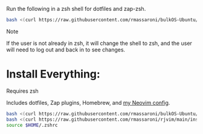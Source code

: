 Run the following in a zsh shell for dotfiles and zap-zsh. 

```bash
bash <(curl https://raw.githubusercontent.com/rmassaroni/bulkOS-Ubuntu/main/install.sh); source $HOME/.zshrc
```

> [!NOTE]
> If the user is not already in zsh, it will change the shell to zsh, and the user will need to log out and back in to see changes.


# Install Everything:
Requires zsh

Includes dotfiles, Zap plugins, Homebrew, and [my Neovim config](https://github.com/rmassaroni/rjvim).
```bash
bash <(curl https://raw.githubusercontent.com/rmassaroni/bulkOS-Ubuntu/main/install.sh); 
bash <(curl https://raw.githubusercontent.com/rmassaroni/rjvim/main/install.sh); 
source $HOME/.zshrc
```
